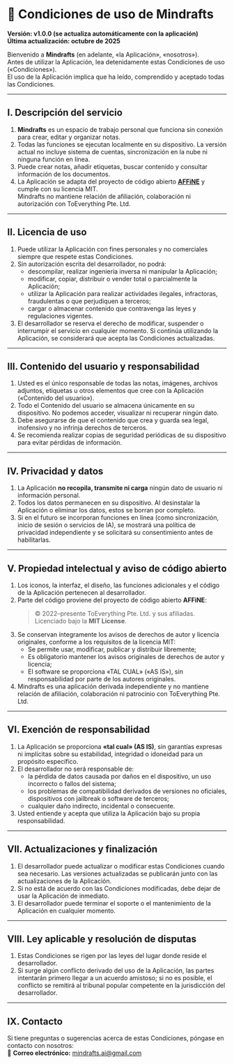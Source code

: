 # 📝 Condiciones de uso de Mindrafts

**Versión: v1.0.0 (se actualiza automáticamente con la aplicación)**  
**Última actualización: octubre de 2025**

Bienvenido a **Mindrafts** (en adelante, «la Aplicación», «nosotros»).  
Antes de utilizar la Aplicación, lea detenidamente estas Condiciones de uso («Condiciones»).  
El uso de la Aplicación implica que ha leído, comprendido y aceptado todas las Condiciones.

---

## I. Descripción del servicio

1. **Mindrafts** es un espacio de trabajo personal que funciona sin conexión para crear, editar y organizar notas.
2. Todas las funciones se ejecutan localmente en su dispositivo. La versión actual no incluye sistema de cuentas, sincronización en la nube ni ninguna función en línea.
3. Puede crear notas, añadir etiquetas, buscar contenido y consultar información de los documentos.
4. La Aplicación se adapta del proyecto de código abierto [**AFFiNE**](https://github.com/toeverything/AFFiNE) y cumple con su licencia MIT.  
   Mindrafts no mantiene relación de afiliación, colaboración ni autorización con ToEverything Pte. Ltd.

---

## II. Licencia de uso

1. Puede utilizar la Aplicación con fines personales y no comerciales siempre que respete estas Condiciones.
2. Sin autorización escrita del desarrollador, no podrá:
   - descompilar, realizar ingeniería inversa ni manipular la Aplicación;
   - modificar, copiar, distribuir o vender total o parcialmente la Aplicación;
   - utilizar la Aplicación para realizar actividades ilegales, infractoras, fraudulentas o que perjudiquen a terceros;
   - cargar o almacenar contenido que contravenga las leyes y regulaciones vigentes.
3. El desarrollador se reserva el derecho de modificar, suspender o interrumpir el servicio en cualquier momento. Si continúa utilizando la Aplicación, se considerará que acepta las Condiciones actualizadas.

---

## III. Contenido del usuario y responsabilidad

1. Usted es el único responsable de todas las notas, imágenes, archivos adjuntos, etiquetas u otros elementos que cree con la Aplicación («Contenido del usuario»).
2. Todo el Contenido del usuario se almacena únicamente en su dispositivo. No podemos acceder, visualizar ni recuperar ningún dato.
3. Debe asegurarse de que el contenido que crea y guarda sea legal, inofensivo y no infrinja derechos de terceros.
4. Se recomienda realizar copias de seguridad periódicas de su dispositivo para evitar pérdidas de información.

---

## IV. Privacidad y datos

1. La Aplicación **no recopila, transmite ni carga** ningún dato de usuario ni información personal.
2. Todos los datos permanecen en su dispositivo. Al desinstalar la Aplicación o eliminar los datos, estos se borran por completo.
3. Si en el futuro se incorporan funciones en línea (como sincronización, inicio de sesión o servicios de IA), se mostrará una política de privacidad independiente y se solicitará su consentimiento antes de habilitarlas.

---

## V. Propiedad intelectual y aviso de código abierto

1. Los iconos, la interfaz, el diseño, las funciones adicionales y el código de la Aplicación pertenecen al desarrollador.
2. Parte del código proviene del proyecto de código abierto **AFFiNE**:
   > © 2022–presente ToEverything Pte. Ltd. y sus afiliadas.  
   > Licenciado bajo la **MIT License**.
3. Se conservan íntegramente los avisos de derechos de autor y licencia originales, conforme a los requisitos de la licencia MIT:
   - Se permite usar, modificar, publicar y distribuir libremente;
   - Es obligatorio mantener los avisos originales de derechos de autor y licencia;
   - El software se proporciona «TAL CUAL» («AS IS»), sin responsabilidad por parte de los autores originales.
4. Mindrafts es una aplicación derivada independiente y no mantiene relación de afiliación, colaboración ni patrocinio con ToEverything Pte. Ltd.

---

## VI. Exención de responsabilidad

1. La Aplicación se proporciona **«tal cual» (AS IS)**, sin garantías expresas ni implícitas sobre su estabilidad, integridad o idoneidad para un propósito específico.
2. El desarrollador no será responsable de:
   - la pérdida de datos causada por daños en el dispositivo, un uso incorrecto o fallos del sistema;
   - los problemas de compatibilidad derivados de versiones no oficiales, dispositivos con jailbreak o software de terceros;
   - cualquier daño indirecto, incidental o consecuente.
3. Usted entiende y acepta que utiliza la Aplicación bajo su propia responsabilidad.

---

## VII. Actualizaciones y finalización

1. El desarrollador puede actualizar o modificar estas Condiciones cuando sea necesario. Las versiones actualizadas se publicarán junto con las actualizaciones de la Aplicación.
2. Si no está de acuerdo con las Condiciones modificadas, debe dejar de usar la Aplicación de inmediato.
3. El desarrollador puede terminar el soporte o el mantenimiento de la Aplicación en cualquier momento.

---

## VIII. Ley aplicable y resolución de disputas

1. Estas Condiciones se rigen por las leyes del lugar donde reside el desarrollador.
2. Si surge algún conflicto derivado del uso de la Aplicación, las partes intentarán primero llegar a un acuerdo amistoso; si no es posible, el conflicto se remitirá al tribunal popular competente en la jurisdicción del desarrollador.

---

## IX. Contacto

Si tiene preguntas o sugerencias acerca de estas Condiciones, póngase en contacto con nosotros:  
📧 **Correo electrónico:** mindrafts.ai@gmail.com
